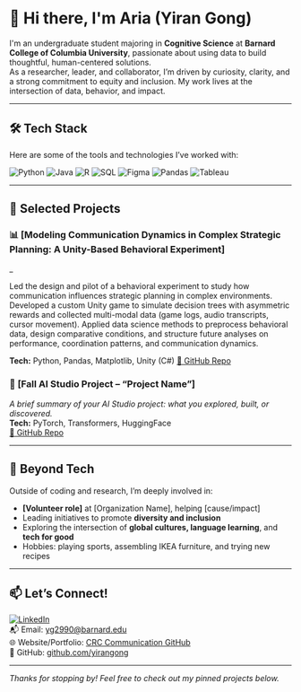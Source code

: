 

<!--
**yirangong/yirangong** is a ✨ _special_ ✨ repository because its `README.md` (this file) appears on your GitHub profile.

Here are some ideas to get you started:

- 🔭 I’m currently working on ...
- 🌱 I’m currently learning ...
- 👯 I’m looking to collaborate on ...
- 🤔 I’m looking for help with ...
- 💬 Ask me about ...
- 📫 How to reach me: ...
- 😄 Pronouns: ...
- ⚡ Fun fact: ...
![aria-profile](path/to/your/image.png)
-->
# 👋 Hi there, I'm Aria (Yiran Gong)



I'm an undergraduate student majoring in **Cognitive Science** at **Barnard College of Columbia University**, passionate about using data to build thoughtful, human-centered solutions.  
As a researcher, leader, and collaborator, I’m driven by curiosity, clarity, and a strong commitment to equity and inclusion. My work lives at the intersection of data, behavior, and impact.

---

## 🛠 Tech Stack

Here are some of the tools and technologies I’ve worked with:

![Python](https://img.shields.io/badge/-Python-3776AB?style=flat-square&logo=python&logoColor=white)
![Java](https://img.shields.io/badge/-Java-007396?style=flat-square&logo=java&logoColor=white)
![R](https://img.shields.io/badge/-R-276DC3?style=flat-square&logo=r&logoColor=white)
![SQL](https://img.shields.io/badge/-SQL-4479A1?style=flat-square&logo=postgresql&logoColor=white)
![Figma](https://img.shields.io/badge/-Figma-F24E1E?style=flat-square&logo=figma&logoColor=white)
![Pandas](https://img.shields.io/badge/-Pandas-150458?style=flat-square&logo=pandas)
![Tableau](https://img.shields.io/badge/-Tableau-E97627?style=flat-square&logo=tableau&logoColor=white)

---

## 🚀 Selected Projects

### 📊 **[Modeling Communication Dynamics in Complex Strategic Planning: A Unity-Based Behavioral Experiment]**  
_

Led the design and pilot of a behavioral experiment to study how communication influences strategic planning in complex environments. Developed a custom Unity game to simulate decision trees with asymmetric rewards and collected multi-modal data (game logs, audio transcripts, cursor movement). Applied data science methods to preprocess behavioral data, design comparative conditions, and structure future analyses on performance, coordination patterns, and communication dynamics.

**Tech:** Python, Pandas, Matplotlib,  Unity (C#)
[🔗 GitHub Repo](link-to-project)

### 🧠 **[Fall AI Studio Project – “Project Name”]**  
_A brief summary of your AI Studio project: what you explored, built, or discovered._  
**Tech:** PyTorch, Transformers, HuggingFace  
[🔗 GitHub Repo](link-to-project)

<!-- Add more projects as needed -->

---

## 🌱 Beyond Tech

Outside of coding and research, I’m deeply involved in:
- **[Volunteer role]** at [Organization Name], helping [cause/impact]
- Leading initiatives to promote **diversity and inclusion**
- Exploring the intersection of **global cultures, language learning**, and **tech for good**
- Hobbies: playing sports, assembling IKEA furniture, and trying new recipes

---

## 📫 Let’s Connect!

[![LinkedIn](https://img.shields.io/badge/-LinkedIn-blue?style=flat-square&logo=Linkedin&logoColor=white)](https://www.linkedin.com/in/aria-gong/)  
📬 Email: yg2990@barnard.edu  
🌐 Website/Portfolio: [CRC Communication GitHub](https://github.com/yirangong/CRC_communication)  
🐙 GitHub: [github.com/yirangong](https://github.com/yirangong)  

---

_Thanks for stopping by! Feel free to check out my pinned projects below._
